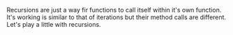 Recursions are just a way fir functions to call itself within it's own function. It's working is similar to that of iterations but their method calls are different. Let's play a little with recursions.
